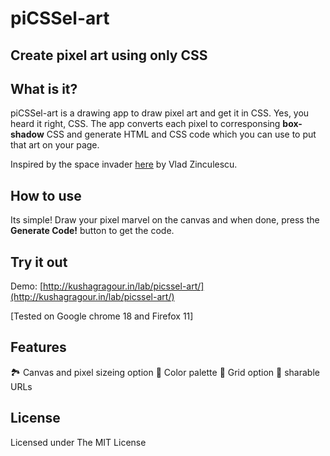 piCSSel-art
=======
Create pixel art using only CSS
--------


What is it?
-----------

piCSSel-art is a drawing app to draw pixel art and get it in CSS. Yes, you heard it right, CSS. The  app converts each pixel to corresponsing **box-shadow** CSS and generate HTML and CSS code which you can use to put that art on your page.

Inspired by the space invader [here](http://css-tricks.com/examples/ShapesOfCSS/) by Vlad Zinculescu.

How to use
-----

Its simple! Draw your pixel marvel on the canvas and when done, press the **Generate Code!** button to get the code.

Try it out
------------
Demo: [http://kushagragour.in/lab/picssel-art/](http://kushagragour.in/lab/picssel-art/)

[Tested on Google chrome 18 and Firefox 11]

Features
-----
🏞 Canvas and pixel sizeing option
🌈 Color palette
🏁 Grid option
🤝 sharable URLs

License
-------

Licensed under The MIT License

